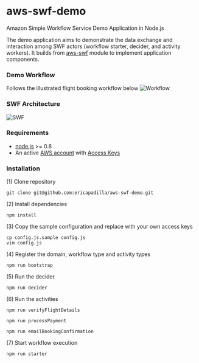 # aws-swf-demo
Amazon Simple Workflow Service Demo Application in Node.js

The demo application aims to demonstrate the data exchange and interaction among SWF actors (workflow starter, decider, and activity workers). It builds from [aws-swf](https://github.com/neyric/aws-swf) module to implement application components.

### Demo Workflow
Follows the illustrated flight booking workflow below
![Workflow](https://googledrive.com/host/0B07e7RS26I3TN1BjbHJHM3g5Z2M)

### SWF Architecture
![SWF](https://googledrive.com/host/0B07e7RS26I3Tc2Vkb2JGM3E5eWM)

### Requirements
 * [node.js](http://nodejs.org/) >= 0.8
 * An active [AWS account](http://aws.amazon.com/) with [Access Keys](http://docs.amazonwebservices.com/AWSSecurityCredentials/1.0/AboutAWSCredentials.html#AccessKeys)

### Installation
(1) Clone repository
```
git clone git@github.com:ericapadilla/aws-swf-demo.git
```
(2) Install dependencies
```
npm install
```
(3) Copy the sample configuration and replace with your own access keys
```
cp config.js.sample config.js
vim config.js
```
(4) Register the domain, workflow type and activity types
```
npm run bootstrap
```
(5) Run the decider
```
npm run decider
```
(6) Run the activities
```
npm run verifyFlightDetails
```
```
npm run processPayment
```
```
npm run emailBookingConfirmation
```
(7) Start workflow execution
```
npm run starter
```
